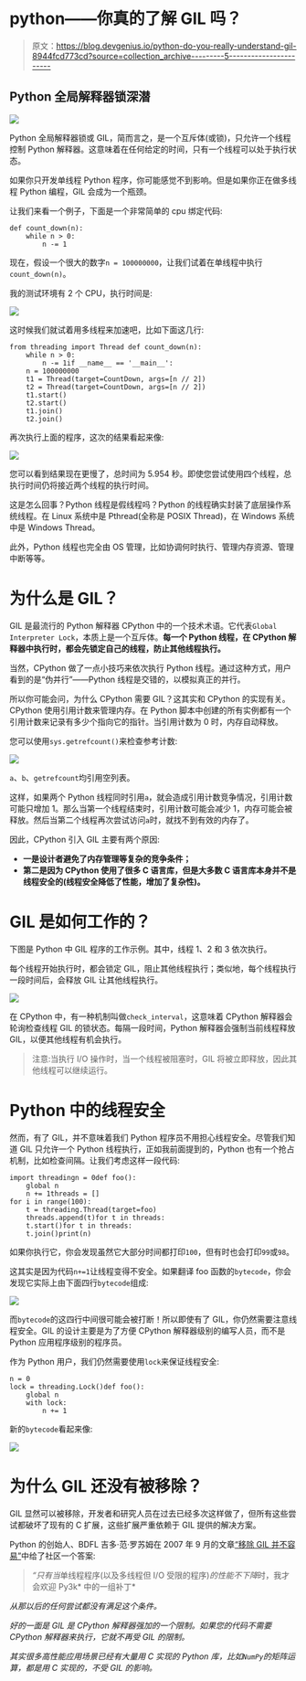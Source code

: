 # python——你真的了解 GIL 吗？

> 原文：<https://blog.devgenius.io/python-do-you-really-understand-gil-8944fcd773cd?source=collection_archive---------5----------------------->

## Python 全局解释器锁深潜

![](img/cf6e0f1b9b2c4a9c8927b2474f4108c2.png)

Python 全局解释器锁或 GIL，简而言之，是一个互斥体(或锁)，只允许一个线程控制 Python 解释器。这意味着在任何给定的时间，只有一个线程可以处于执行状态。

如果你只开发单线程 Python 程序，你可能感觉不到影响。但是如果你正在做多线程 Python 编程，GIL 会成为一个瓶颈。

让我们来看一个例子，下面是一个非常简单的 cpu 绑定代码:

```
def count_down(n):
    while n > 0:
        n -= 1
```

现在，假设一个很大的数字`n = 100000000`，让我们试着在单线程中执行`count_down(n)`。

我的测试环境有 2 个 CPU，执行时间是:

![](img/615c66f0129d2b5af304fc82481831b4.png)

这时候我们就试着用多线程来加速吧，比如下面这几行:

```
from threading import Thread def count_down(n):
    while n > 0:
        n -= 1if __name__ == '__main__':
    n = 100000000
    t1 = Thread(target=CountDown, args=[n // 2])
    t2 = Thread(target=CountDown, args=[n // 2])
    t1.start()
    t2.start()
    t1.join()
    t2.join()
```

再次执行上面的程序，这次的结果看起来像:

![](img/42301cd66b966616c3ef9a82a2775bfe.png)

您可以看到结果现在更慢了，总时间为 5.954 秒。即使您尝试使用四个线程，总执行时间仍将接近两个线程的执行时间。

这是怎么回事？Python 线程是假线程吗？Python 的线程确实封装了底层操作系统线程。在 Linux 系统中是 Pthread(全称是 POSIX Thread)，在 Windows 系统中是 Windows Thread。

此外，Python 线程也完全由 OS 管理，比如协调何时执行、管理内存资源、管理中断等等。

# 为什么是 GIL？

GIL 是最流行的 Python 解释器 CPython 中的一个技术术语。它代表`Global Interpreter Lock`，本质上是一个互斥体。**每一个 Python 线程，在 CPython 解释器中执行时，都会先锁定自己的线程，防止其他线程执行。**

当然，CPython 做了一点小技巧来依次执行 Python 线程。通过这种方式，用户看到的是“伪并行”——Python 线程是交错的，以模拟真正的并行。

所以你可能会问，为什么 CPython 需要 GIL？这其实和 CPython 的实现有关。CPython 使用引用计数来管理内存。在 Python 脚本中创建的所有实例都有一个引用计数来记录有多少个指向它的指针。当引用计数为 0 时，内存自动释放。

您可以使用`sys.getrefcount()`来检查参考计数:

![](img/3e5acdc58bb3020ee4c6cd255fa931e2.png)

`a`、`b`、`getrefcount`均引用空列表。

这样，如果两个 Python 线程同时引用`a`，就会造成引用计数竞争情况，引用计数可能只增加 1。那么当第一个线程结束时，引用计数可能会减少 1，内存可能会被释放。然后当第二个线程再次尝试访问`a`时，就找不到有效的内存了。

因此，CPython 引入 GIL 主要有两个原因:

*   **一是设计者避免了内存管理等复杂的竞争条件；**
*   **第二是因为 CPython 使用了很多 C 语言库，但是大多数 C 语言库本身并不是线程安全的(线程安全降低了性能，增加了复杂性)。**

# GIL 是如何工作的？

下图是 Python 中 GIL 程序的工作示例。其中，线程 1、2 和 3 依次执行。

每个线程开始执行时，都会锁定 GIL，阻止其他线程执行；类似地，每个线程执行一段时间后，会释放 GIL 让其他线程执行。

![](img/df5414aceb3e5b200621fb79a1d1483b.png)

在 CPython 中，有一种机制叫做`check_interval`，这意味着 CPython 解释器会轮询检查线程 GIL 的锁状态。每隔一段时间，Python 解释器会强制当前线程释放 GIL，以便其他线程有机会执行。

> 注意:当执行 I/O 操作时，当一个线程被阻塞时，GIL 将被立即释放，因此其他线程可以继续运行。

# Python 中的线程安全

然而，有了 GIL，并不意味着我们 Python 程序员不用担心线程安全。尽管我们知道 GIL 只允许一个 Python 线程执行，正如我前面提到的，Python 也有一个抢占机制，比如检查间隔。让我们考虑这样一段代码:

```
import threadingn = 0def foo():
    global n
    n += 1threads = []
for i in range(100):
    t = threading.Thread(target=foo)
    threads.append(t)for t in threads:
    t.start()for t in threads:
    t.join()print(n)
```

如果你执行它，你会发现虽然它大部分时间都打印`100`，但有时也会打印`99`或`98`。

这其实是因为代码`n+=1`让线程变得不安全。如果翻译 foo 函数的`bytecode`，你会发现它实际上由下面四行`bytecode`组成:

![](img/d311c7bd532faae5ee5905b5d32ebdd4.png)

而`bytecode`的这四行中间很可能会被打断！所以即使有了 GIL，你仍然需要注意线程安全。GIL 的设计主要是为了方便 CPython 解释器级别的编写人员，而不是 Python 应用程序级别的程序员。

作为 Python 用户，我们仍然需要使用`lock`来保证线程安全:

```
n = 0
lock = threading.Lock()def foo():
    global n
    with lock:
        n += 1
```

新的`bytecode`看起来像:

![](img/963ac903a02a5d4c4f3b048edebb2a74.png)

# 为什么 GIL 还没有被移除？

GIL 显然可以被移除，开发者和研究人员在过去已经多次这样做了，但所有这些尝试都破坏了现有的 C 扩展，这些扩展严重依赖于 GIL 提供的解决方案。

Python 的创始人、BDFL 吉多·范·罗苏姆在 2007 年 9 月的文章[“移除 GIL 并不容易”](https://www.artima.com/weblogs/viewpost.jsp?thread=214235)中给了社区一个答案:

> *“只有当*单线程程序(以及多线程但 I/O 受限的程序)*的性能不下降*时，我才会欢迎 Py3k* 中的一组补丁*

*从那以后的任何尝试都没有满足这个条件。*

*好的一面是 GIL 是 CPython 解释器强加的一个限制。如果您的代码不需要 CPython 解释器来执行，它就不再受 GIL 的限制。*

*其实很多高性能应用场景已经有大量用 C 实现的 Python 库，比如`NumPy`的矩阵运算，都是用 C 实现的，不受 GIL 的影响。*